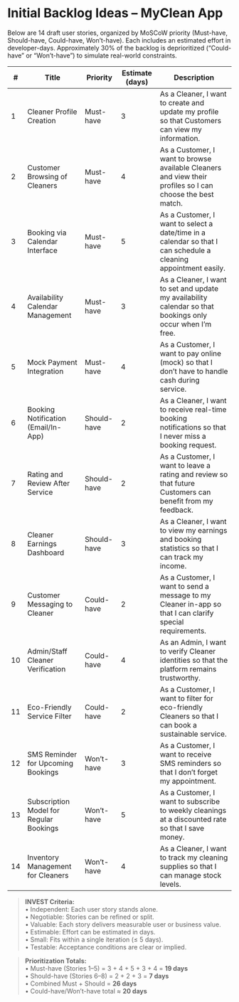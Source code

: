 # Initial Backlog Ideas – MyClean App

Below are 14 draft user stories, organized by MoSCoW priority (Must-have, Should-have, Could-have, Won’t-have). Each includes an estimated effort in developer-days. Approximately 30% of the backlog is deprioritized (“Could-have” or “Won’t-have”) to simulate real-world constraints.

| #  | Title                                    | Priority    | Estimate (days) | Description                                                                                     |
|----|------------------------------------------|-------------|-----------------|-------------------------------------------------------------------------------------------------|
| 1  | Cleaner Profile Creation                 | Must-have   | 3               | As a Cleaner, I want to create and update my profile so that Customers can view my information. |
| 2  | Customer Browsing of Cleaners            | Must-have   | 4               | As a Customer, I want to browse available Cleaners and view their profiles so I can choose the best match. |
| 3  | Booking via Calendar Interface           | Must-have   | 5               | As a Customer, I want to select a date/time in a calendar so that I can schedule a cleaning appointment easily. |
| 4  | Availability Calendar Management         | Must-have   | 3               | As a Cleaner, I want to set and update my availability calendar so that bookings only occur when I’m free. |
| 5  | Mock Payment Integration                 | Must-have   | 4               | As a Customer, I want to pay online (mock) so that I don’t have to handle cash during service. |
| 6  | Booking Notification (Email/In-App)      | Should-have | 2               | As a Cleaner, I want to receive real-time booking notifications so that I never miss a booking request. |
| 7  | Rating and Review After Service          | Should-have | 2               | As a Customer, I want to leave a rating and review so that future Customers can benefit from my feedback. |
| 8  | Cleaner Earnings Dashboard               | Should-have | 3               | As a Cleaner, I want to view my earnings and booking statistics so that I can track my income.  |
| 9  | Customer Messaging to Cleaner            | Could-have  | 2               | As a Customer, I want to send a message to my Cleaner in-app so that I can clarify special requirements. |
| 10 | Admin/Staff Cleaner Verification         | Could-have  | 4               | As an Admin, I want to verify Cleaner identities so that the platform remains trustworthy.       |
| 11 | Eco-Friendly Service Filter              | Could-have  | 2               | As a Customer, I want to filter for eco-friendly Cleaners so that I can book a sustainable service. |
| 12 | SMS Reminder for Upcoming Bookings       | Won’t-have  | 3               | As a Customer, I want to receive SMS reminders so that I don’t forget my appointment.            |
| 13 | Subscription Model for Regular Bookings  | Won’t-have  | 5               | As a Customer, I want to subscribe to weekly cleanings at a discounted rate so that I save money. |
| 14 | Inventory Management for Cleaners        | Won’t-have  | 4               | As a Cleaner, I want to track my cleaning supplies so that I can manage stock levels.            |

> **INVEST Criteria:**  
>  • Independent: Each user story stands alone.  
>  • Negotiable: Stories can be refined or split.  
>  • Valuable: Each story delivers measurable user or business value.  
>  • Estimable: Effort can be estimated in days.  
>  • Small: Fits within a single iteration (≤ 5 days).  
>  • Testable: Acceptance conditions are clear or implied.

> **Prioritization Totals:**  
>  • Must-have (Stories 1–5) = 3 + 4 + 5 + 3 + 4 = **19 days**  
>  • Should-have (Stories 6–8) = 2 + 2 + 3 = **7 days**  
>  • Combined Must + Should = **26 days**  
>  • Could-have/Won’t-have total ≈ **20 days**


